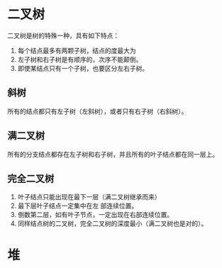 # 二叉树
二叉树是树的特殊一种，具有如下特点：

1. 每个结点最多有两颗子树，结点的度最大为
2. 左子树和右子树是有顺序的，次序不能颠倒。
3. 即使某结点只有一个子树，也要区分左右子树。

## 斜树
所有的结点都只有左子树（左斜树），或者只有右子树（右斜树）。

## 满二叉树
所有的分支结点都存在左子树和右子树，并且所有的叶子结点都在同一层上。

## 完全二叉树
1. 叶子结点只能出现在最下一层（满二叉树继承而来）
2. 最下层叶子结点一定集中在左 部连续位置。
3. 倒数第二层，如有叶子节点，一定出现在右部连续位置。
4. 同样结点树的二叉树，完全二叉树的深度最小（满二叉树也是对的）。

# 堆
